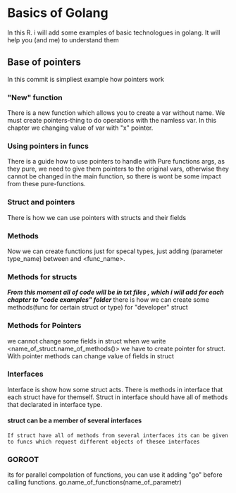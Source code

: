 # Basics of Golang
In this R. i will add some examples of basic technologues in golang. It will help you (and me) to understand them

## Base of pointers
In this commit is simpliest example how pointers work

### "New" function
There is a new function which allows you to create a var without name. We must create pointers-thing to do operations with the namless var. In this chapter we changing value of var with "x" pointer.

### Using pointers in funcs
There is a guide how to use pointers to handle with Pure functions args, as they pure, we need to give them pointers to the original vars, otherwise they cannot be changed in the main function, so there is wont be some impact from these pure-functions.

### Struct and pointers
There is how we can use pointers with structs and their fields

### Methods
Now we can create functions just for specal types, just adding (parameter type_name) between <func> and <func_name>.

### Methods for structs
***From this moment all of code will be in txt files , which i will add for each chapter to "code examples" folder***
there is how we can create some methods(func for certain struct or type) for "developer" struct

### Methods for Pointers
we cannot change some fields in struct when we write <name_of_struct.name_of_methods()> we have to create pointer for struct. With pointer methods can change value of fields in struct 

### Interfaces
Interface is show how some struct acts. There is methods in interface that each struct have for themself. Struct in interface should have all of methods that declarated in interface type.
#### struct can be a member of several interfaces
    If struct have all of methods from several interfaces its can be given to funcs which request different objects of thesee interfaces


### GOROOT 
its for parallel compolation of functions, you can use it adding "go" before calling functions. 
    go.name_of_functions(name_of_parametr)


